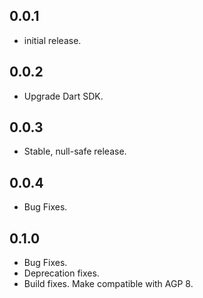 ## 0.0.1

* initial release.

## 0.0.2

* Upgrade Dart SDK.

## 0.0.3

* Stable, null-safe release.

## 0.0.4

* Bug Fixes.

## 0.1.0

* Bug Fixes.
* Deprecation fixes.
* Build fixes. Make compatible with AGP 8.
